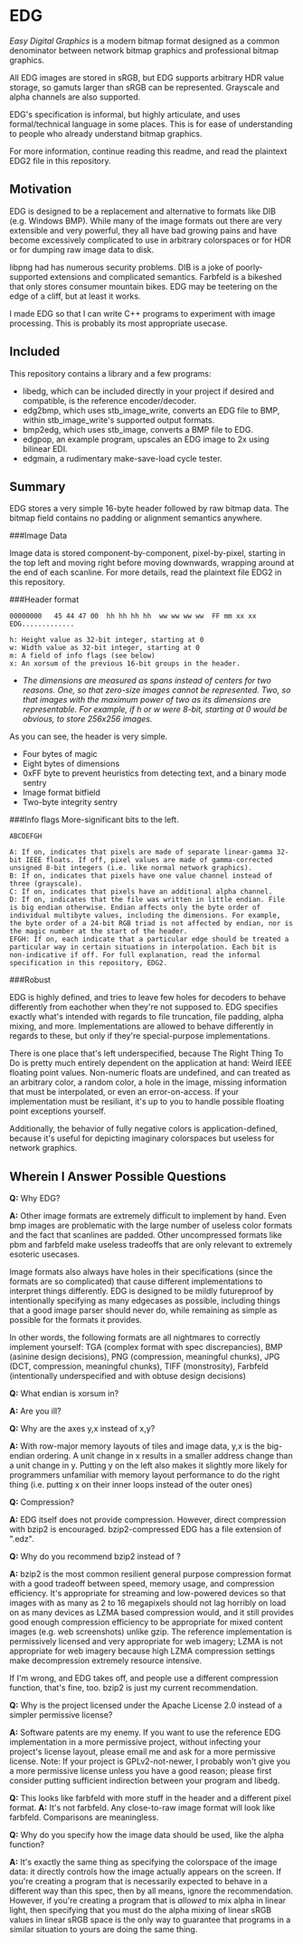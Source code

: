 EDG
===

*Easy Digital Graphics* is a modern bitmap format designed as a common denominator between network bitmap graphics and professional bitmap graphics.

All EDG images are stored in sRGB, but EDG supports arbitrary HDR value storage, so gamuts larger than sRGB can be represented. Grayscale and alpha channels are also supported.

EDG's specification is informal, but highly articulate, and uses formal/technical language in some places. This is for ease of understanding to people who already understand bitmap graphics.

For more information, continue reading this readme, and read the plaintext EDG2 file in this repository.

Motivation
----------

EDG is designed to be a replacement and alternative to formats like DIB (e.g. Windows BMP). While many of the image formats out there are very extensible and very powerful, they all have bad growing pains and have become excessively complicated to use in arbitrary colorspaces or for HDR or for dumping raw image data to disk.

libpng had has numerous security problems. DIB is a joke of poorly-supported extensions and complicated semantics. Farbfeld is a bikeshed that only stores consumer mountain bikes. EDG may be teetering on the edge of a cliff, but at least it works.

I made EDG so that I can write C++ programs to experiment with image processing. This is probably its most appropriate usecase.

Included
--------

This repository contains a library and a few programs:

* libedg, which can be included directly in your project if desired and compatible, is the reference encoder/decoder.
* edg2bmp, which uses stb\_image\_write, converts an EDG file to BMP, within stb\_image\_write's supported output formats.
* bmp2edg, which uses stb\_image, converts a BMP file to EDG.
* edgpop, an example program, upscales an EDG image to 2x using bilinear EDI.
* edgmain, a rudimentary make-save-load cycle tester.

Summary
-------
EDG stores a very simple 16-byte header followed by raw bitmap data. The bitmap field contains no padding or alignment semantics anywhere.

###Image Data

Image data is stored component-by-component, pixel-by-pixel, starting in the top left and moving right before moving downwards, wrapping around at the end of each scanline. For more details, read the plaintext file EDG2 in this repository.

###Header format

    00000000   45 44 47 00  hh hh hh hh  ww ww ww ww  FF mm xx xx  EDG.............

    h: Height value as 32-bit integer, starting at 0
    w: Width value as 32-bit integer, starting at 0
    m: A field of info flags (see below)
    x: An xorsum of the previous 16-bit groups in the header.

* *The dimensions are measured as spans instead of centers for two reasons. One, so that zero-size images cannot be represented. Two, so that images with the maximum power of two as its dimensions are representable. For example, if h or w were 8-bit, starting at 0 would be obvious, to store 256x256 images.*

As you can see, the header is very simple.

* Four bytes of magic
* Eight bytes of dimensions
* 0xFF byte to prevent heuristics from detecting text, and a binary mode sentry
* Image format bitfield
* Two-byte integrity sentry

###Info flags
More-significant bits to the left.

    ABCDEFGH

    A: If on, indicates that pixels are made of separate linear-gamma 32-bit IEEE floats. If off, pixel values are made of gamma-corrected unsigned 8-bit integers (i.e. like normal network graphics).
    B: If on, indicates that pixels have one value channel instead of three (grayscale).
    C: If on, indicates that pixels have an additional alpha channel.
    D: If on, indicates that the file was written in little endian. File is big endian otherwise. Endian affects only the byte order of individual multibyte values, including the dimensions. For example, the byte order of a 24-bit RGB triad is not affected by endian, nor is the magic number at the start of the header.
    EFGH: If on, each indicate that a particular edge should be treated a particular way in certain situations in interpolation. Each bit is non-indicative if off. For full explanation, read the informal specification in this repository, EDG2.

###Robust

EDG is highly defined, and tries to leave few holes for decoders to behave differently from eachother when they're not supposed to. EDG specifies exactly what's intended with regards to file truncation, file padding, alpha mixing, and more. Implementations are allowed to behave differently in regards to these, but only if they're special-purpose implementations.

There is one place that's left underspecified, because The Right Thing To Do is pretty much entirely dependent on the application at hand: Weird IEEE floating point values. Non-numeric floats are undefined, and can treated as an arbitrary color, a random color, a hole in the image, missing information that must be interpolated, or even an error-on-access. If your implementation must be resiliant, it's up to you to handle possible floating point exceptions yourself.

Additionally, the behavior of fully negative colors is application-defined, because it's useful for depicting imaginary colorspaces but useless for network graphics.

Wherein I Answer Possible Questions
-----------------------------------

**Q:** Why EDG?

**A:** Other image formats are extremely difficult to implement by hand. Even bmp images are problematic with the large number of useless color formats and the fact that scanlines are padded. Other uncompressed formats like pbm and farbfeld make useless tradeoffs that are only relevant to extremely esoteric usecases.

Image formats also always have holes in their specifications (since the formats are so complicated) that cause different implementations to interpret things differently. EDG is designed to be mildly futureproof by intentionally specifying as many edgecases as possible, including things that a good image parser should never do, while remaining as simple as possible for the formats it provides.

In other words, the following formats are all nightmares to correctly implement yourself: TGA (complex format with spec discrepancies), BMP (asinine design decisions), PNG (compression, meaningful chunks), JPG (DCT, compression, meaningful chunks), TIFF (monstrosity), Farbfeld (intentionally underspecified and with obtuse design decisions)

**Q:** What endian is xorsum in?

**A:** Are you ill?

**Q:** Why are the axes y,x instead of x,y?

**A:** With row-major memory layouts of tiles and image data, y,x is the big-endian ordering. A unit change in x results in a smaller address change than a unit change in y. Putting y on the left also makes it slightly more likely for programmers unfamiliar with memory layout performance to do the right thing (i.e. putting x on their inner loops instead of the outer ones)

**Q:** Compression?

**A:** EDG itself does not provide compression. However, direct compression with bzip2 is encouraged. bzip2-compressed EDG has a file extension of ".edz".

**Q:** Why do you recommend bzip2 instead of <X>?

**A:** bzip2 is the most common resilient general purpose compression format with a good tradeoff between speed, memory usage, and compression efficiency. It's appropriate for streaming and low-powered devices so that images with as many as 2 to 16 megapixels should not lag horribly on load on as many devices as LZMA based compression would, and it still provides good enough compression efficiency to be appropriate for mixed content images (e.g. web screenshots) unlike gzip. The reference implementation is permissively licensed and very appropriate for web imagery; LZMA is not appropriate for web imagery because high LZMA compression settings make decompression extremely resource intensive.

If I'm wrong, and EDG takes off, and people use a different compression function, that's fine, too. bzip2 is just my current recommendation.

**Q:** Why is the project licensed under the Apache License 2.0 instead of a simpler permissive license?

**A:** Software patents are my enemy. If you want to use the reference EDG implementation in a more permissive project, without infecting your project's license layout, please email me and ask for a more permissive license. Note: If your project is GPLv2-not-newer, I probably won't give you a more permissive license unless you have a good reason; please first consider putting sufficient indirection between your program and libedg.

**Q:** This looks like farbfeld with more stuff in the header and a different pixel format.
**A:** It's not farbfeld. Any close-to-raw image format will look like farbfeld. Comparisons are meaningless.


**Q:** Why do you specify how the image data should be used, like the alpha function?

**A:** It's exactly the same thing as specifying the colorspace of the image data: it directly controls how the image actually appears on the screen. If you're creating a program that is necessarily expected to behave in a different way than this spec, then by all means, ignore the recommendation. However, if you're creating a program that is *allowed* to mix alpha in linear light, then specifying that you must do the alpha mixing of linear sRGB values in linear sRGB space is the only way to guarantee that programs in a similar situation to yours are doing the same thing.
